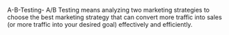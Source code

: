 A-B-Testing-
A/B Testing means analyzing two marketing strategies to choose the best marketing strategy that can convert more traffic into sales (or more traffic into your desired goal) effectively and efficiently.
